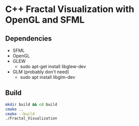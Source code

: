 # C++ Fractal Visualization with OpenGL and SFML

## Dependencies
- SFML
- OpenGL
- GLEW
  - sudo apt-get install libglew-dev
- GLM (probably don't need)
  - sudo apt install libglm-dev

## Build
```bash
mkdir build && cd build
cmake ..
cmake --build
./Fractal_Visualization
```
